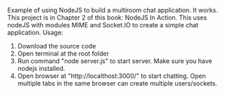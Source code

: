 Example of using NodeJS to build a multiroom chat application.
It works. This project is in Chapter 2 of this book: NodeJS In Action.
This uses nodeJS with modules MIME and Socket.IO to create a simple chat application.
Usage:
<ol>
    <li>Download the source code</li>
    <li>Open terminal at the root folder</li>
    <li>Run command "node server.js" to start server. Make sure you have nodejs installed.</li>
    <li>Open browser at "http://localthost:3000/" to start chatting. Open multiple tabs in the same browser can create multiple users/sockets.</li>
</ol>
